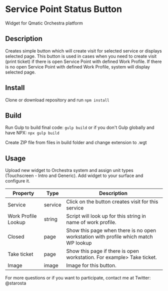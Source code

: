 # Service Point Status Button
Widget for Qmatic Orchestra platform

## Description
Creates simple button which will create visit for selected service or displays selected page. This button is used
in cases when you need to create visit (print ticket) if there is open Service Point with defined Work Profile. If there is no open Service Point with defined Work Profile, system will display selected page.

## Install
Clone or download repository and run
`npm install`

## Build
Run Gulp to build final code:
`gulp build`
or if you don't Gulp globally and have NPX:
`npx gulp build`

Create ZIP file from files in build folder and change extension to .wgt

## Usage
Upload new widget to Orchestra system and assign unit types (Touchscreen - Intro and Generic). Add widget to your surface and configure it.

Property | Type | Description
--- | --- | ---
Service | service | Click on the button creates visit for this service
Work Profile Lookup | string | Script will look up for this string in name of work profile.
Closed | page | Show this page when there is no open workstation with profile which match WP lookup
Take ticket | page | Show this page if there is open workstation. For example> Take ticket.
Image | image | Image for this button.

For more questions or if you want to participate, contact me at Twitter: @starosta
